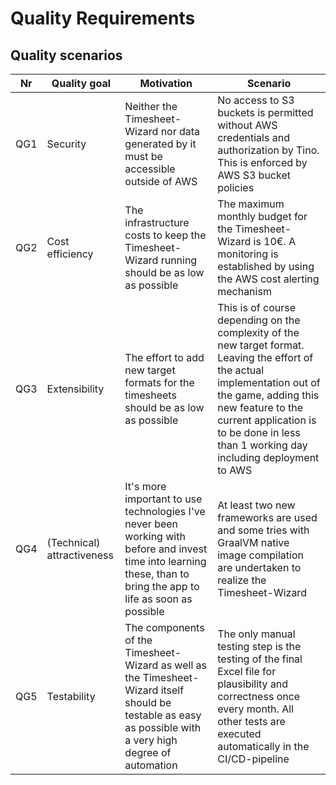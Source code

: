 # Quality Requirements

## Quality scenarios

| Nr  | Quality goal               | Motivation                                                                                                                                                         | Scenario                                                                                                                                                                                                                                                         |
|-----|----------------------------|--------------------------------------------------------------------------------------------------------------------------------------------------------------------|------------------------------------------------------------------------------------------------------------------------------------------------------------------------------------------------------------------------------------------------------------------|
| QG1 | Security                   | Neither the Timesheet-Wizard nor data generated by it must be accessible outside of AWS                                                                            | No access to S3 buckets is permitted without AWS credentials and authorization by Tino. This is enforced by AWS S3 bucket policies                                                                                                                               |
| QG2 | Cost efficiency            | The infrastructure costs to keep the Timesheet-Wizard running should be as low as possible                                                                         | The maximum monthly budget for the Timesheet-Wizard is 10€. A monitoring is established by using the AWS cost alerting mechanism                                                                                                                                 |
| QG3 | Extensibility              | The effort to add new target formats for the timesheets should be as low as possible                                                                               | This is of course depending on the complexity of the new target format. Leaving the effort of the actual implementation out of the game, adding this new feature to the current application is to be done in less than 1 working day including deployment to AWS |
| QG4 | (Technical) attractiveness | It's more important to use technologies I've never been working with before and invest time into learning these, than to bring the app to life as soon as possible | At least two new frameworks are used and some tries with GraalVM native image compilation are undertaken to realize the Timesheet-Wizard                                                                                                                         |
| QG5 | Testability                | The components of the Timesheet-Wizard as well as the Timesheet-Wizard itself should be testable as easy as possible with a very high degree of automation         | The only manual testing step is the testing of the final Excel file for plausibility and correctness once every month. All other tests are executed automatically in the CI/CD-pipeline                                                                          |
